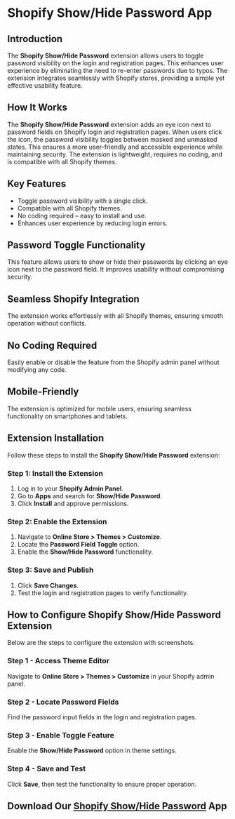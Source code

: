 # Shopify Show/Hide Password App

## Introduction

The **Shopify Show/Hide Password** extension allows users to toggle password visibility on the login and registration pages. This enhances user experience by eliminating the need to re-enter passwords due to typos. The extension integrates seamlessly with Shopify stores, providing a simple yet effective usability feature.

## How It Works

The **Shopify Show/Hide Password** extension adds an eye icon next to password fields on Shopify login and registration pages. When users click the icon, the password visibility toggles between masked and unmasked states. This ensures a more user-friendly and accessible experience while maintaining security. The extension is lightweight, requires no coding, and is compatible with all Shopify themes.

## Key Features

- Toggle password visibility with a single click.  
- Compatible with all Shopify themes.  
- No coding required – easy to install and use.  
- Enhances user experience by reducing login errors.  

## Password Toggle Functionality  

This feature allows users to show or hide their passwords by clicking an eye icon next to the password field. It improves usability without compromising security.  

## Seamless Shopify Integration  

The extension works effortlessly with all Shopify themes, ensuring smooth operation without conflicts.  

## No Coding Required  

Easily enable or disable the feature from the Shopify admin panel without modifying any code.  

## Mobile-Friendly  

The extension is optimized for mobile users, ensuring seamless functionality on smartphones and tablets.  

## Extension Installation

Follow these steps to install the **Shopify Show/Hide Password** extension:

### Step 1: Install the Extension
1. Log in to your **Shopify Admin Panel**.  
2. Go to **Apps** and search for **Show/Hide Password**.  
3. Click **Install** and approve permissions.  

### Step 2: Enable the Extension  
1. Navigate to **Online Store > Themes > Customize**.  
2. Locate the **Password Field Toggle** option.  
3. Enable the **Show/Hide Password** functionality.  

### Step 3: Save and Publish  
1. Click **Save Changes**.  
2. Test the login and registration pages to verify functionality.  

## How to Configure Shopify Show/Hide Password Extension  

Below are the steps to configure the extension with screenshots.

### Step 1 - Access Theme Editor  
Navigate to **Online Store > Themes > Customize** in your Shopify admin panel.  

### Step 2 - Locate Password Fields  
Find the password input fields in the login and registration pages.  

### Step 3 - Enable Toggle Feature  
Enable the **Show/Hide Password** option in theme settings.  

### Step 4 - Save and Test  
Click **Save**, then test the functionality to ensure proper operation.  

## Download Our [Shopify Show/Hide Password](https://codedecorator.com/shopify-show-hide-password.html) App 
